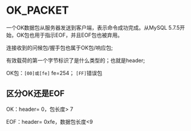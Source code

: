 # OK_PACKET
一个OK数据包从服务器发送到客户端，表示命令成功完成。从MySQL 5.7.5开始，OK包也用于指示EOF，并且EOF包也被弃用。

连接收到的问候包/握手包也属于OK包/响应包;

有效载荷的第一个字节标识了是什么类型的；也就是header;

OK包：`[00]或[fe]` fe=254； `[FF]`错误包

## 区分OK还是EOF
OK：header= 0，包长度> 7

EOF：header= 0xfe，数据包长度<9

